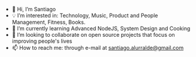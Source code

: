 - 👋 Hi, I’m Santiago
- 💡 I’m interested in: Technology, Music, Product and People Management, Fitness, Books.
- 📖 I’m currently learning Advanced NodeJS, System Design and Cooking
- 🔦 I’m looking to collaborate on open source projects that focus on improving people's lives
- 📫 How to reach me: through e-mail at santiago.alurralde@gmail.com

<!---
santialur/santialur is a ✨ special ✨ repository because its `README.md` (this file) appears on your GitHub profile.
You can click the Preview link to take a look at your changes.
--->
